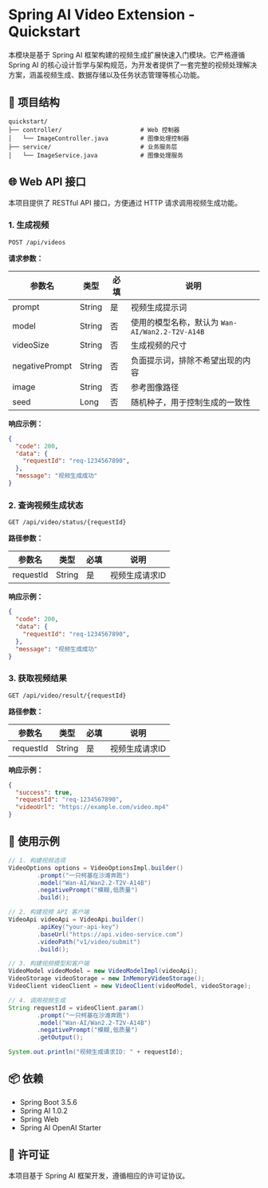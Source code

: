 # Spring AI Video Extension - Quickstart

本模块是基于 Spring AI 框架构建的视频生成扩展快速入门模块。它严格遵循 Spring AI 的核心设计哲学与架构规范，为开发者提供了一套完整的视频处理解决方案，涵盖视频生成、数据存储以及任务状态管理等核心功能。

## 📁 项目结构

```
quickstart/
├── controller/                      # Web 控制器
│   └── ImageController.java         # 图像处理控制器
├── service/                         # 业务服务层
│   └── ImageService.java            # 图像处理服务
```

## 🌐 Web API 接口

本项目提供了 RESTful API 接口，方便通过 HTTP 请求调用视频生成功能。

### 1. 生成视频

```
POST /api/videos
```

**请求参数：**

| 参数名            | 类型     | 必填 | 说明                                   |
|----------------|--------|----|--------------------------------------|
| prompt         | String | 是  | 视频生成提示词                              |
| model          | String | 否  | 使用的模型名称，默认为 `Wan-AI/Wan2.2-T2V-A14B` |
| videoSize      | String | 否  | 生成视频的尺寸                              |
| negativePrompt | String | 否  | 负面提示词，排除不希望出现的内容                     |
| image          | String | 否  | 参考图像路径                               |
| seed           | Long   | 否  | 随机种子，用于控制生成的一致性                      |

**响应示例：**

```json
{
  "code": 200,
  "data": {
    "requestId": "req-1234567890",
  },
  "message": "视频生成成功"
}
```

### 2. 查询视频生成状态

```
GET /api/video/status/{requestId}
```

**路径参数：**

| 参数名       | 类型     | 必填 | 说明       |
|-----------|--------|----|----------|
| requestId | String | 是  | 视频生成请求ID |

**响应示例：**

```json
{
  "code": 200,
  "data": {
    "requestId": "req-1234567890",
  },
  "message": "视频生成成功"
}
```

### 3. 获取视频结果

```
GET /api/video/result/{requestId}
```

**路径参数：**

| 参数名       | 类型     | 必填 | 说明       |
|-----------|--------|----|----------|
| requestId | String | 是  | 视频生成请求ID |

**响应示例：**

```json
{
  "success": true,
  "requestId": "req-1234567890",
  "videoUrl": "https://example.com/video.mp4"
}
```

## 🧪 使用示例

```java
// 1. 构建视频选项
VideoOptions options = VideoOptionsImpl.builder()
        .prompt("一只柯基在沙滩奔跑")
        .model("Wan-AI/Wan2.2-T2V-A14B")
        .negativePrompt("模糊,低质量")
        .build();

// 2. 构建视频 API 客户端
VideoApi videoApi = VideoApi.builder()
        .apiKey("your-api-key")
        .baseUrl("https://api.video-service.com")
        .videoPath("v1/video/submit")
        .build();

// 3. 构建视频模型和客户端
VideoModel videoModel = new VideoModelImpl(videoApi);
VideoStorage videoStorage = new InMemoryVideoStorage();
VideoClient videoClient = new VideoClient(videoModel, videoStorage);

// 4. 调用视频生成
String requestId = videoClient.param()
        .prompt("一只柯基在沙滩奔跑")
        .model("Wan-AI/Wan2.2-T2V-A14B")
        .negativePrompt("模糊,低质量")
        .getOutput();

System.out.println("视频生成请求ID: " + requestId);
```

## 📦 依赖

- Spring Boot 3.5.6
- Spring AI 1.0.2
- Spring Web
- Spring AI OpenAI Starter

## 📄 许可证

本项目基于 Spring AI 框架开发，遵循相应的许可证协议。